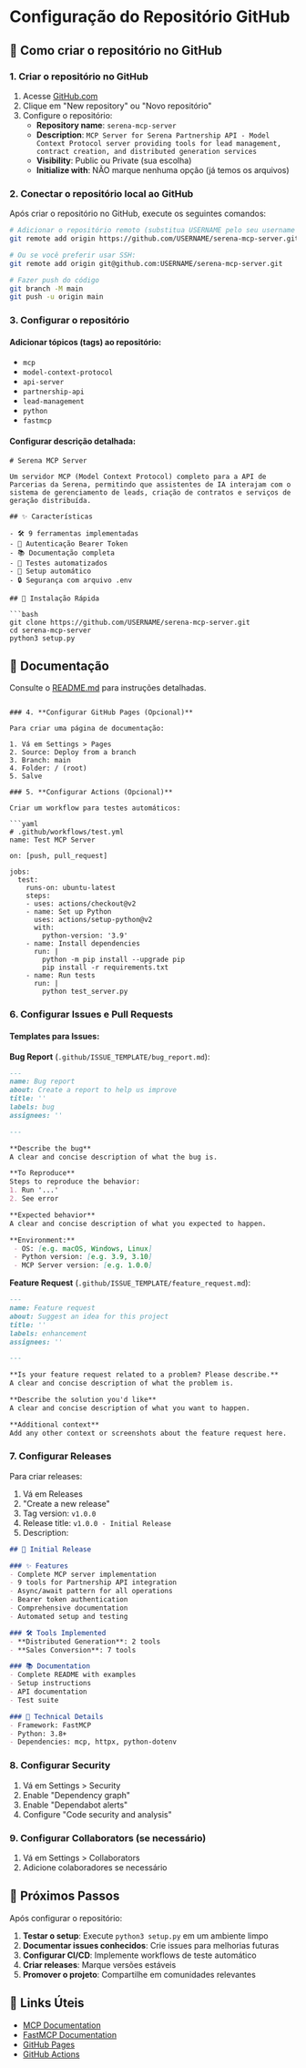 # Configuração do Repositório GitHub

## 🚀 Como criar o repositório no GitHub

### 1. **Criar o repositório no GitHub**

1. Acesse [GitHub.com](https://github.com)
2. Clique em "New repository" ou "Novo repositório"
3. Configure o repositório:
   - **Repository name**: `serena-mcp-server`
   - **Description**: `MCP Server for Serena Partnership API - Model Context Protocol server providing tools for lead management, contract creation, and distributed generation services`
   - **Visibility**: Public ou Private (sua escolha)
   - **Initialize with**: NÃO marque nenhuma opção (já temos os arquivos)

### 2. **Conectar o repositório local ao GitHub**

Após criar o repositório no GitHub, execute os seguintes comandos:

```bash
# Adicionar o repositório remoto (substitua USERNAME pelo seu username do GitHub)
git remote add origin https://github.com/USERNAME/serena-mcp-server.git

# Ou se você preferir usar SSH:
git remote add origin git@github.com:USERNAME/serena-mcp-server.git

# Fazer push do código
git branch -M main
git push -u origin main
```

### 3. **Configurar o repositório**

#### Adicionar tópicos (tags) ao repositório:
- `mcp`
- `model-context-protocol`
- `api-server`
- `partnership-api`
- `lead-management`
- `python`
- `fastmcp`

#### Configurar descrição detalhada:
```
# Serena MCP Server

Um servidor MCP (Model Context Protocol) completo para a API de Parcerias da Serena, permitindo que assistentes de IA interajam com o sistema de gerenciamento de leads, criação de contratos e serviços de geração distribuída.

## ✨ Características

- 🛠️ 9 ferramentas implementadas
- 🔐 Autenticação Bearer Token
- 📚 Documentação completa
- 🧪 Testes automatizados
- 🚀 Setup automático
- 🔒 Segurança com arquivo .env

## 🚀 Instalação Rápida

```bash
git clone https://github.com/USERNAME/serena-mcp-server.git
cd serena-mcp-server
python3 setup.py
```

## 📖 Documentação

Consulte o [README.md](README.md) para instruções detalhadas.
```

### 4. **Configurar GitHub Pages (Opcional)**

Para criar uma página de documentação:

1. Vá em Settings > Pages
2. Source: Deploy from a branch
3. Branch: main
4. Folder: / (root)
5. Salve

### 5. **Configurar Actions (Opcional)**

Criar um workflow para testes automáticos:

```yaml
# .github/workflows/test.yml
name: Test MCP Server

on: [push, pull_request]

jobs:
  test:
    runs-on: ubuntu-latest
    steps:
    - uses: actions/checkout@v2
    - name: Set up Python
      uses: actions/setup-python@v2
      with:
        python-version: '3.9'
    - name: Install dependencies
      run: |
        python -m pip install --upgrade pip
        pip install -r requirements.txt
    - name: Run tests
      run: |
        python test_server.py
```

### 6. **Configurar Issues e Pull Requests**

#### Templates para Issues:

**Bug Report** (`.github/ISSUE_TEMPLATE/bug_report.md`):
```markdown
---
name: Bug report
about: Create a report to help us improve
title: ''
labels: bug
assignees: ''

---

**Describe the bug**
A clear and concise description of what the bug is.

**To Reproduce**
Steps to reproduce the behavior:
1. Run '...'
2. See error

**Expected behavior**
A clear and concise description of what you expected to happen.

**Environment:**
 - OS: [e.g. macOS, Windows, Linux]
 - Python version: [e.g. 3.9, 3.10]
 - MCP Server version: [e.g. 1.0.0]
```

**Feature Request** (`.github/ISSUE_TEMPLATE/feature_request.md`):
```markdown
---
name: Feature request
about: Suggest an idea for this project
title: ''
labels: enhancement
assignees: ''

---

**Is your feature request related to a problem? Please describe.**
A clear and concise description of what the problem is.

**Describe the solution you'd like**
A clear and concise description of what you want to happen.

**Additional context**
Add any other context or screenshots about the feature request here.
```

### 7. **Configurar Releases**

Para criar releases:

1. Vá em Releases
2. "Create a new release"
3. Tag version: `v1.0.0`
4. Release title: `v1.0.0 - Initial Release`
5. Description:
```markdown
## 🎉 Initial Release

### ✨ Features
- Complete MCP server implementation
- 9 tools for Partnership API integration
- Async/await pattern for all operations
- Bearer token authentication
- Comprehensive documentation
- Automated setup and testing

### 🛠️ Tools Implemented
- **Distributed Generation**: 2 tools
- **Sales Conversion**: 7 tools

### 📚 Documentation
- Complete README with examples
- Setup instructions
- API documentation
- Test suite

### 🔧 Technical Details
- Framework: FastMCP
- Python: 3.8+
- Dependencies: mcp, httpx, python-dotenv
```

### 8. **Configurar Security**

1. Vá em Settings > Security
2. Enable "Dependency graph"
3. Enable "Dependabot alerts"
4. Configure "Code security and analysis"

### 9. **Configurar Collaborators (se necessário)**

1. Vá em Settings > Collaborators
2. Adicione colaboradores se necessário

## 📝 Próximos Passos

Após configurar o repositório:

1. **Testar o setup**: Execute `python3 setup.py` em um ambiente limpo
2. **Documentar issues conhecidos**: Crie issues para melhorias futuras
3. **Configurar CI/CD**: Implemente workflows de teste automático
4. **Criar releases**: Marque versões estáveis
5. **Promover o projeto**: Compartilhe em comunidades relevantes

## 🔗 Links Úteis

- [MCP Documentation](https://modelcontextprotocol.io/)
- [FastMCP Documentation](https://github.com/jlowin/fastmcp)
- [GitHub Pages](https://pages.github.com/)
- [GitHub Actions](https://docs.github.com/en/actions) 